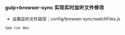 ### gulp+browser-sync 实现实时监听文件修改

 - 设置监听文件路径：config/browser-sync/watchFiles.js

```
npm run dev
```
